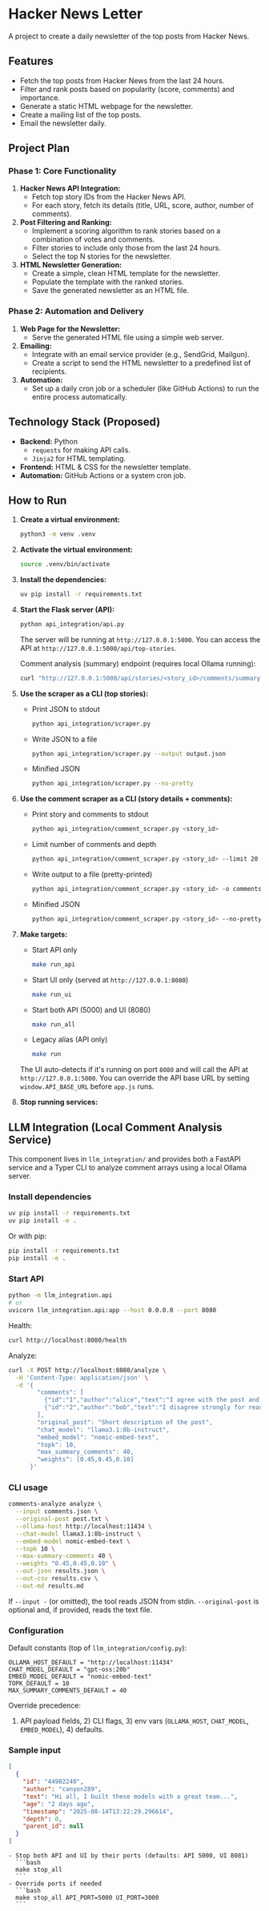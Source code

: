 # Hacker News Letter

A project to create a daily newsletter of the top posts from Hacker News.

## Features

*   Fetch the top posts from Hacker News from the last 24 hours.
*   Filter and rank posts based on popularity (score, comments) and importance.
*   Generate a static HTML webpage for the newsletter.
*   Create a mailing list of the top posts.
*   Email the newsletter daily.

## Project Plan

### Phase 1: Core Functionality

1.  **Hacker News API Integration:**
    *   Fetch top story IDs from the Hacker News API.
    *   For each story, fetch its details (title, URL, score, author, number of comments).
2.  **Post Filtering and Ranking:**
    *   Implement a scoring algorithm to rank stories based on a combination of votes and comments.
    *   Filter stories to include only those from the last 24 hours.
    *   Select the top N stories for the newsletter.
3.  **HTML Newsletter Generation:**
    *   Create a simple, clean HTML template for the newsletter.
    *   Populate the template with the ranked stories.
    *   Save the generated newsletter as an HTML file.

### Phase 2: Automation and Delivery

1.  **Web Page for the Newsletter:**
    *   Serve the generated HTML file using a simple web server.
2.  **Emailing:**
    *   Integrate with an email service provider (e.g., SendGrid, Mailgun).
    *   Create a script to send the HTML newsletter to a predefined list of recipients.
3.  **Automation:**
    *   Set up a daily cron job or a scheduler (like GitHub Actions) to run the entire process automatically.

## Technology Stack (Proposed)

*   **Backend:** Python
    *   `requests` for making API calls.
    *   `Jinja2` for HTML templating.
*   **Frontend:** HTML & CSS for the newsletter template.
*   **Automation:** GitHub Actions or a system cron job.

## How to Run

1.  **Create a virtual environment:**
    ```bash
    python3 -m venv .venv
    ```

2.  **Activate the virtual environment:**
    ```bash
    source .venv/bin/activate
    ```

3.  **Install the dependencies:**
    ```bash
    uv pip install -r requirements.txt
    ```

4.  **Start the Flask server (API):**
    ```bash
    python api_integration/api.py
    ```
    The server will be running at `http://127.0.0.1:5000`.
    You can access the API at `http://127.0.0.1:5000/api/top-stories`.
    
    Comment analysis (summary) endpoint (requires local Ollama running):
    
    ```bash
    curl "http://127.0.0.1:5000/api/stories/<story_id>/comments/summary?max_depth=1&limit=30&chat_model=llama3.1:8b-instruct&embed_model=nomic-embed-text&weights=0.45,0.45,0.10"
    ```

5.  **Use the scraper as a CLI (top stories):**
    - Print JSON to stdout
      ```bash
      python api_integration/scraper.py
      ```
    - Write JSON to a file
      ```bash
      python api_integration/scraper.py --output output.json
      ```
    - Minified JSON
      ```bash
      python api_integration/scraper.py --no-pretty
      ```

6.  **Use the comment scraper as a CLI (story details + comments):**
    - Print story and comments to stdout
      ```bash
      python api_integration/comment_scraper.py <story_id>
      ```
    - Limit number of comments and depth
      ```bash
      python api_integration/comment_scraper.py <story_id> --limit 20 --max-depth 1
      ```
    - Write output to a file (pretty-printed)
      ```bash
      python api_integration/comment_scraper.py <story_id> -o comments.json
      ```
    - Minified JSON
      ```bash
      python api_integration/comment_scraper.py <story_id> --no-pretty
      ```

7.  **Make targets:**
    - Start API only
      ```bash
      make run_api
      ```
    - Start UI only (served at `http://127.0.0.1:8080`)
      ```bash
      make run_ui
      ```
    - Start both API (5000) and UI (8080)
      ```bash
      make run_all
      ```
    - Legacy alias (API only)
      ```bash
      make run
      ```

    The UI auto-detects if it's running on port `8080` and will call the API at `http://127.0.0.1:5000`. You can override the API base URL by setting `window.API_BASE_URL` before `app.js` runs.

8.  **Stop running services:**

## LLM Integration (Local Comment Analysis Service)

This component lives in `llm_integration/` and provides both a FastAPI service and a Typer CLI to analyze comment arrays using a local Ollama server.

### Install dependencies

```bash
uv pip install -r requirements.txt
uv pip install -e .
```

Or with pip:

```bash
pip install -r requirements.txt
pip install -e .
```

### Start API

```bash
python -m llm_integration.api
# or
uvicorn llm_integration.api:app --host 0.0.0.0 --port 8080
```

Health:

```bash
curl http://localhost:8080/health
```

Analyze:

```bash
curl -X POST http://localhost:8080/analyze \
  -H 'Content-Type: application/json' \
  -d '{
        "comments": [
          {"id":"1","author":"alice","text":"I agree with the post and add a point"},
          {"id":"2","author":"bob","text":"I disagree strongly for reasons X and Y"}
        ],
        "original_post": "Short description of the post",
        "chat_model": "llama3.1:8b-instruct",
        "embed_model": "nomic-embed-text",
        "topk": 10,
        "max_summary_comments": 40,
        "weights": [0.45,0.45,0.10]
      }'
```

### CLI usage

```bash
comments-analyze analyze \
  --input comments.json \
  --original-post post.txt \
  --ollama-host http://localhost:11434 \
  --chat-model llama3.1:8b-instruct \
  --embed-model nomic-embed-text \
  --topk 10 \
  --max-summary-comments 40 \
  --weights "0.45,0.45,0.10" \
  --out-json results.json \
  --out-csv results.csv \
  --out-md results.md
```

If `--input -` (or omitted), the tool reads JSON from stdin. `--original-post` is optional and, if provided, reads the text file.

### Configuration

Default constants (top of `llm_integration/config.py`):

```text
OLLAMA_HOST_DEFAULT = "http://localhost:11434"
CHAT_MODEL_DEFAULT = "gpt-oss:20b"
EMBED_MODEL_DEFAULT = "nomic-embed-text"
TOPK_DEFAULT = 10
MAX_SUMMARY_COMMENTS_DEFAULT = 40
```

Override precedence:
1) API payload fields, 2) CLI flags, 3) env vars (`OLLAMA_HOST`, `CHAT_MODEL`, `EMBED_MODEL`), 4) defaults.

### Sample input

```json
[
  {
    "id": "44902240",
    "author": "canyon289",
    "text": "Hi all, I built these models with a great team...",
    "age": "2 days ago",
    "timestamp": "2025-08-14T13:22:29.296614",
    "depth": 0,
    "parent_id": null
  }
]
```

    - Stop both API and UI by their ports (defaults: API 5000, UI 8081)
      ```bash
      make stop_all
      ```
    - Override ports if needed
      ```bash
      make stop_all API_PORT=5000 UI_PORT=3000
      ```
